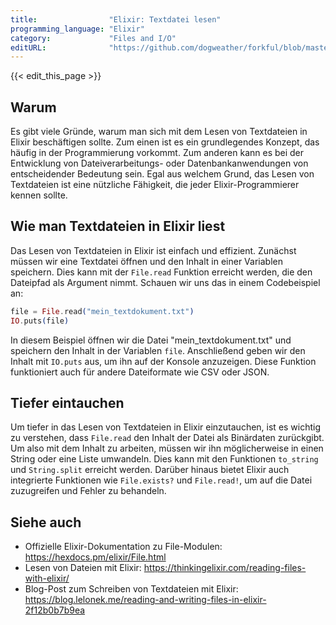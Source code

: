 ```yaml
---
title:                "Elixir: Textdatei lesen"
programming_language: "Elixir"
category:             "Files and I/O"
editURL:              "https://github.com/dogweather/forkful/blob/master/content/de/elixir/reading-a-text-file.md"
---
```


{{< edit_this_page >}}

## Warum

Es gibt viele Gründe, warum man sich mit dem Lesen von Textdateien in Elixir beschäftigen sollte. Zum einen ist es ein grundlegendes Konzept, das häufig in der Programmierung vorkommt. Zum anderen kann es bei der Entwicklung von Dateiverarbeitungs- oder Datenbankanwendungen von entscheidender Bedeutung sein. Egal aus welchem ​​Grund, das Lesen von Textdateien ist eine nützliche Fähigkeit, die jeder Elixir-Programmierer kennen sollte.

## Wie man Textdateien in Elixir liest

Das Lesen von Textdateien in Elixir ist einfach und effizient. Zunächst müssen wir eine Textdatei öffnen und den Inhalt in einer Variablen speichern. Dies kann mit der `File.read` Funktion erreicht werden, die den Dateipfad als Argument nimmt. Schauen wir uns das in einem Codebeispiel an:

```Elixir
file = File.read("mein_textdokument.txt")
IO.puts(file)
```

In diesem Beispiel öffnen wir die Datei "mein_textdokument.txt" und speichern den Inhalt in der Variablen `file`. Anschließend geben wir den Inhalt mit `IO.puts` aus, um ihn auf der Konsole anzuzeigen. Diese Funktion funktioniert auch für andere Dateiformate wie CSV oder JSON.

## Tiefer eintauchen

Um tiefer in das Lesen von Textdateien in Elixir einzutauchen, ist es wichtig zu verstehen, dass `File.read` den Inhalt der Datei als Binärdaten zurückgibt. Um also mit dem Inhalt zu arbeiten, müssen wir ihn möglicherweise in einen String oder eine Liste umwandeln. Dies kann mit den Funktionen `to_string` und `String.split` erreicht werden. Darüber hinaus bietet Elixir auch integrierte Funktionen wie `File.exists?` und `File.read!`, um auf die Datei zuzugreifen und Fehler zu behandeln.

## Siehe auch

- Offizielle Elixir-Dokumentation zu File-Modulen: https://hexdocs.pm/elixir/File.html
- Lesen von Dateien mit Elixir: https://thinkingelixir.com/reading-files-with-elixir/
- Blog-Post zum Schreiben von Textdateien mit Elixir: https://blog.lelonek.me/reading-and-writing-files-in-elixir-2f12b0b7b9ea